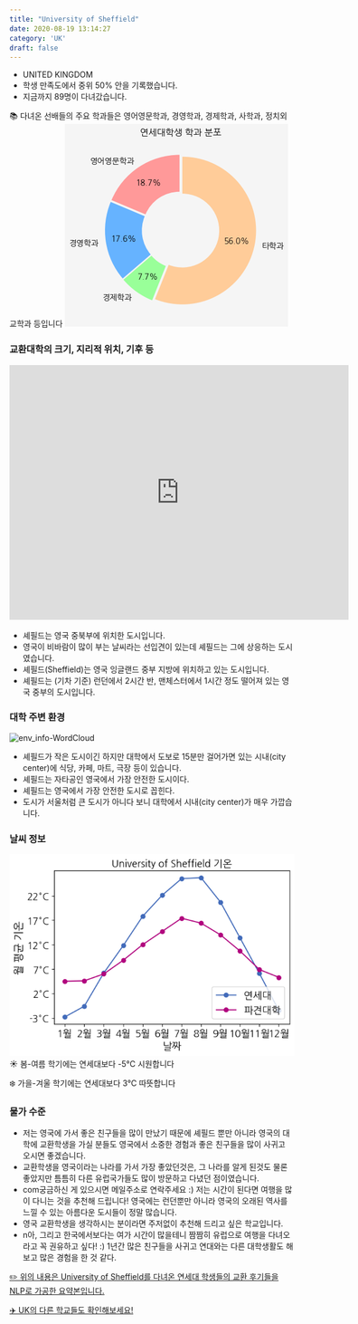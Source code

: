 ```yaml
---
title: "University of Sheffield"
date: 2020-08-19 13:14:27
category: 'UK'
draft: false
---
```



* UNITED KINGDOM
* 학생 만족도에서 중위 50% 안을 기록했습니다.
* 지금까지 89명이 다녀갔습니다. 

📚 다녀온 선배들의 주요 학과들은 영어영문학과, 경영학과, 경제학과, 사학과, 정치외교학과 등입니다
![department-info](../plots/GB000017.png)
### 교환대학의 크기, 지리적 위치, 기후 등
<iframe
width="600"
height="450"
frameborder="0" style="border:0"
src="https://www.google.com/maps/embed/v1/place?key=AIzaSyC9e1AME-pVmWC4hBpFdu5S4dKzyepa3HQ&q=University+of+Sheffield&center=53.3809409,-1.4879469&zoom=14" allowfullscreen>
</iframe>

* 셰필드는 영국 중북부에 위치한 도시입니다.
* 영국이 비바람이 많이 부는 날씨라는 선입견이 있는데 셰필드는 그에 상응하는 도시였습니다.
* 셰필드(Sheffield)는 영국 잉글랜드 중부 지방에 위치하고 있는 도시입니다.
* 셰필드는 (기차 기준) 런던에서 2시간 반, 맨체스터에서 1시간 정도 떨어져 있는 영국 중부의 도시입니다.


### 대학 주변 환경

![env_info-WordCloud](../univ_wordclouds_okt/env_info/GB000017_env_info_okt.png)

* 셰필드가 작은 도시이긴 하지만 대학에서 도보로 15분만 걸어가면 있는 시내(city center)에 식당, 카페, 마트, 극장 등이 있습니다.
* 셰필드는 자타공인 영국에서 가장 안전한 도시이다.
* 셰필드는 영국에서 가장 안전한 도시로 꼽힌다.
* 도시가 서울처럼 큰 도시가 아니다 보니 대학에서 시내(city center)가 매우 가깝습니다.


### 날씨 정보 
 ![temparature_GB000017](../plots/weather/GB000017.png)
☀️ 봄-여름 학기에는 연세대보다 -5°C 시원합니다

❄️ 가을-겨울 학기에는 연세대보다 3°C 따뜻합니다
### 물가 수준 
* 저는 영국에 가서 좋은 친구들을 많이 만났기 때문에 셰필드 뿐만 아니라 영국의 대학에 교환학생을 가실 분들도 영국에서 소중한 경험과 좋은 친구들을 많이 사귀고 오시면 좋겠습니다.
* 교환학생을 영국이라는 나라를 가서 가장 좋았던것은, 그 나라를 알게 된것도 물론 좋았지만 틈틈히 다른 유럽국가들도 많이 방문하고 다녔던 점이였습니다.
* com궁금하신 게 있으시면 메일주소로 연락주세요 :) 저는 시간이 된다면 여행을 많이 다니는 것을 추천해 드립니다! 영국에는 런던뿐만 아니라 영국의 오래된 역사를 느낄 수 있는 아름다운 도시들이 정말 많습니다.
* 영국 교환학생을 생각하시는 분이라면 주저없이 추천해 드리고 싶은 학교입니다.
* n아, 그리고 한국에서보다는 여가 시간이 많을테니 짬짬히 유럽으로 여행을 다녀오라고 꼭 권유하고 싶다! :) 1년간 많은 친구들을 사귀고 연대와는 다른 대학생활도 해보고 많은 경험을 한 것 같다.


[✏️ 위의 내용은 University of Sheffield를 다녀온 연세대 학생들의 교환 후기들을 NLP로 가공한 요약본입니다.](http://oia.yonsei.ac.kr/partner/expReport.asp?ucode=GB000017&bgbn=A)

[✈️ UK의 다른 학교들도 확인해보세요!](https://yonsei-exchange.netlify.app/?category=UK)
